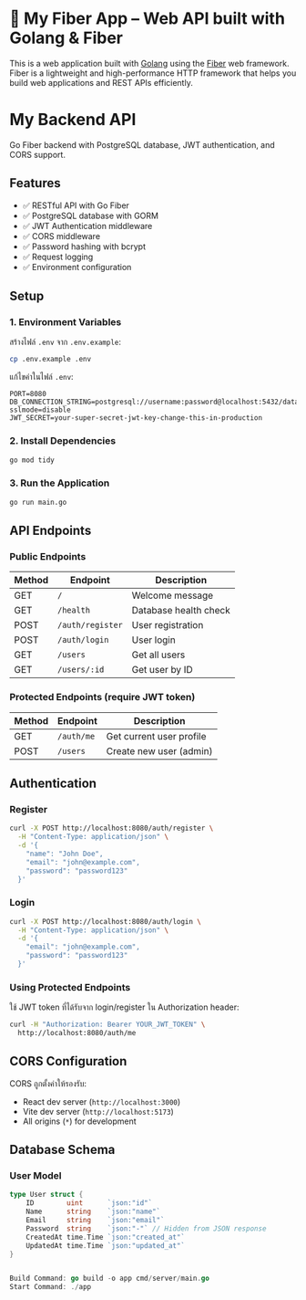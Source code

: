 # 🚀 My Fiber App – Web API built with Golang & Fiber

This is a web application built with [Golang](https://golang.org) using the [Fiber](https://github.com/gofiber/fiber) web framework. Fiber is a lightweight and high-performance HTTP framework that helps you build web applications and REST APIs efficiently.

# My Backend API

Go Fiber backend with PostgreSQL database, JWT authentication, and CORS support.

## Features

- ✅ RESTful API with Go Fiber
- ✅ PostgreSQL database with GORM
- ✅ JWT Authentication middleware
- ✅ CORS middleware
- ✅ Password hashing with bcrypt
- ✅ Request logging
- ✅ Environment configuration

## Setup

### 1. Environment Variables

สร้างไฟล์ `.env` จาก `.env.example`:

```bash
cp .env.example .env
```

แก้ไขค่าในไฟล์ `.env`:

```env
PORT=8080
DB_CONNECTION_STRING=postgresql://username:password@localhost:5432/database_name?sslmode=disable
JWT_SECRET=your-super-secret-jwt-key-change-this-in-production
```

### 2. Install Dependencies

```bash
go mod tidy
```

### 3. Run the Application

```bash
go run main.go
```

## API Endpoints

### Public Endpoints

| Method | Endpoint | Description |
|--------|----------|-------------|
| GET | `/` | Welcome message |
| GET | `/health` | Database health check |
| POST | `/auth/register` | User registration |
| POST | `/auth/login` | User login |
| GET | `/users` | Get all users |
| GET | `/users/:id` | Get user by ID |

### Protected Endpoints (require JWT token)

| Method | Endpoint | Description |
|--------|----------|-------------|
| GET | `/auth/me` | Get current user profile |
| POST | `/users` | Create new user (admin) |

## Authentication

### Register

```bash
curl -X POST http://localhost:8080/auth/register \
  -H "Content-Type: application/json" \
  -d '{
    "name": "John Doe",
    "email": "john@example.com",
    "password": "password123"
  }'
```

### Login

```bash
curl -X POST http://localhost:8080/auth/login \
  -H "Content-Type: application/json" \
  -d '{
    "email": "john@example.com",
    "password": "password123"
  }'
```

### Using Protected Endpoints

ใช้ JWT token ที่ได้รับจาก login/register ใน Authorization header:

```bash
curl -H "Authorization: Bearer YOUR_JWT_TOKEN" \
  http://localhost:8080/auth/me
```

## CORS Configuration

CORS ถูกตั้งค่าให้รองรับ:
- React dev server (`http://localhost:3000`)
- Vite dev server (`http://localhost:5173`)
- All origins (`*`) for development

## Database Schema

### User Model

```go
type User struct {
    ID        uint      `json:"id"`
    Name      string    `json:"name"`
    Email     string    `json:"email"`
    Password  string    `json:"-"` // Hidden from JSON response
    CreatedAt time.Time `json:"created_at"`
    UpdatedAt time.Time `json:"updated_at"`
}


Build Command: go build -o app cmd/server/main.go
Start Command: ./app
```
